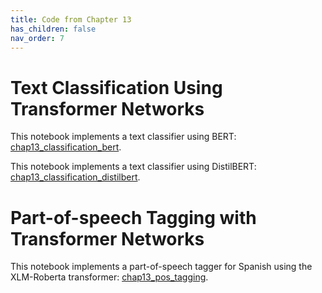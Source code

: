 ```yaml
---
title: Code from Chapter 13
has_children: false
nav_order: 7
---
```


# Text Classification Using Transformer Networks

This notebook implements a text classifier using BERT: [chap13_classification_bert](https://github.com/clulab/gentlenlp/blob/main/notebooks/chap13_classification_bert.ipynb).

This notebook implements a text classifier using DistilBERT: [chap13_classification_distilbert](https://github.com/clulab/gentlenlp/blob/main/notebooks/chap13_classification_distilbert.ipynb).

# Part-of-speech Tagging with Transformer Networks

This notebook implements a part-of-speech tagger for Spanish using the XLM-Roberta transformer: [chap13_pos_tagging](https://github.com/clulab/gentlenlp/blob/main/notebooks/chap13_pos_tagging.ipynb).



